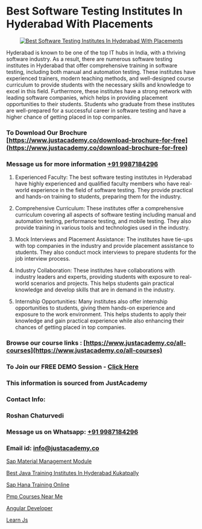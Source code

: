 # Best Software Testing Institutes In Hyderabad With Placements

<p align="center">
  <a href="https://justacademy.co/program-detail/software-testing">
    <img src="https://justacademy.co/storage2/program_images/1704700438.webp" alt="Best Software Testing Institutes In Hyderabad With Placements">
  </a>
</p>


Hyderabad is known to be one of the top IT hubs in India, with a thriving software industry. As a result, there are numerous software testing institutes in Hyderabad that offer comprehensive training in software testing, including both manual and automation testing. These institutes have experienced trainers, modern teaching methods, and well-designed course curriculum to provide students with the necessary skills and knowledge to excel in this field. Furthermore, these institutes have a strong network with leading software companies, which helps in providing placement opportunities to their students. Students who graduate from these institutes are well-prepared for a successful career in software testing and have a higher chance of getting placed in top companies.
### To Download Our Brochure [https://www.justacademy.co/download-brochure-for-free](https://www.justacademy.co/download-brochure-for-free)
### Message us for more information [+91 9987184296](https://api.whatsapp.com/send?phone=919987184296)
1) Experienced Faculty: The best software testing institutes in Hyderabad have highly experienced and qualified faculty members who have real-world experience in the field of software testing. They provide practical and hands-on training to students, preparing them for the industry.

2) Comprehensive Curriculum: These institutes offer a comprehensive curriculum covering all aspects of software testing including manual and automation testing, performance testing, and mobile testing. They also provide training in various tools and technologies used in the industry.

3) Mock Interviews and Placement Assistance: The institutes have tie-ups with top companies in the industry and provide placement assistance to students. They also conduct mock interviews to prepare students for the job interview process.

4) Industry Collaboration: These institutes have collaborations with industry leaders and experts, providing students with exposure to real-world scenarios and projects. This helps students gain practical knowledge and develop skills that are in demand in the industry.

5) Internship Opportunities: Many institutes also offer internship opportunities to students, giving them hands-on experience and exposure to the work environment. This helps students to apply their knowledge and gain practical experience while also enhancing their chances of getting placed in top companies.

### Browse our course links : [https://www.justacademy.co/all-courses](https://www.justacademy.co/all-courses) 
### To Join our FREE DEMO Session - [Click Here](https://www.justacademy.co/register-for-course-demo)


### This information is sourced from JustAcademy
### Contact Info:
### Roshan Chaturvedi
### Message us on Whatsapp: [+91 9987184296](https://api.whatsapp.com/send?phone=919987184296)
### Email id: [info@justacademy.co](mailto:info@justacademy.co)
                
[Sap Material Management Module](https://www.linkedin.com/pulse/sap-material-management-module-justacademy-thane-d5mcc?trackingId=r6Osk%2FzVVdrHCPsYqyF9Yw%3D%3D&lipi=urn%3Ali%3Apage%3Ad_flagship3_company_admin%3BQUUDXGyzQlqUHLkfVC%2F2FQ%3D%3D)

[Best Java Training Institutes In Hyderabad Kukatpally](https://www.linkedin.com/pulse/best-java-training-institutes-hyderabad-kukatpally-xqp2f?trackingId=rGZ1v9nttzIxrZmkK6In0w%3D%3D&lipi=urn%3Ali%3Apage%3Ad_flagship3_company_admin%3BSRVvZqxTRJ2BK3zMbr9wpQ%3D%3D)

[Sap Hana Training Online](https://medium.com/@surajvaishnav5015/sap-hana-training-online-0eabb2ce1188)

[Pmp Courses Near Me](https://medium.com/@justacademytraining/pmp-courses-near-me-c77c1983ced0)

[Angular Developer](https://justacademyin.github.io/Articles/Angular-Developer)

[Learn Js](https://justacademyin.github.io/Articles/Learn-Js)

